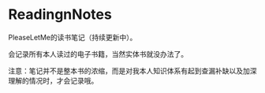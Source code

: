 # ReadingnNotes

PleaseLetMe的读书笔记（持续更新中）。

会记录所有本人读过的电子书籍，当然实体书就没办法了。

注意：笔记并不是整本书的浓缩，而是对我本人知识体系有起到查漏补缺以及加深理解的情况时，才会记录哦。
